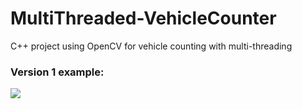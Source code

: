 # MultiThreaded-VehicleCounter
 C++ project using OpenCV for vehicle counting with multi-threading
 ### Version 1 example:
 <img src="./V1_video.gif">
